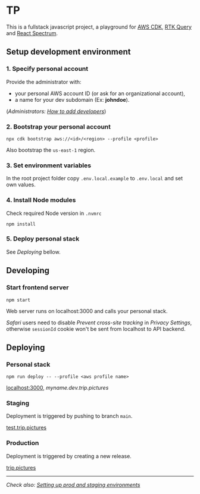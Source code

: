# TP

This is a fullstack javascript project, a playground for [AWS CDK](https://aws.amazon.com/cdk), [RTK Query](https://redux-toolkit.js.org/rtk-query/overview) and [React Spectrum](https://react-spectrum.adobe.com).

## Setup development environment

### 1. Specify personal account
Provide the administrator with:
* your personal AWS account ID (or ask for an organizational account),
* a name for your dev subdomain (Ex: **johndoe**).

(*Administrators: [How to add developers](README-prod-setup.md#how-to-add-developers-to-project)*)

### 2. Bootstrap your personal account

`npx cdk bootstrap aws://<id>/<region> --profile <profile>`

Also bootstrap the `us-east-1` region.

### 3. Set environment variables

In the root project folder copy `.env.local.example` to `.env.local` and set own values.

### 4. Install Node modules

Check required Node version in `.nvmrc`

`npm install`

### 5. Deploy personal stack

See *Deploying* bellow.

## Developing

### Start frontend server

`npm start`

Web server runs on localhost:3000 and calls your personal stack.

*Safari* users need to disable *Prevent cross-site tracking* in *Privacy Settings*, otherwise  `sessionId` cookie won't be sent from localhost to API backend.

## Deploying

### Personal stack

`npm run deploy -- --profile <aws profile name>`

[localhost:3000](http://localhost:3000), *myname.dev.trip.pictures*


### Staging
Deployment is triggered by pushing to branch `main`.

[test.trip.pictures](http://test.trip.pictures)

### Production
Deployment is triggered by creating a new release.

[trip.pictures](http://trip.pictures)

----

*Check also: [Setting up prod and staging environments](README-prod-setup.md)*
